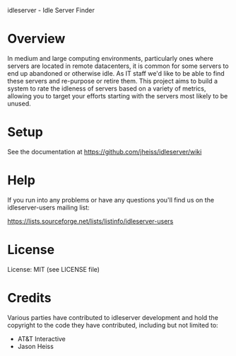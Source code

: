 idleserver - Idle Server Finder

# Overview #

In medium and large computing environments, particularly ones where servers
are located in remote datacenters, it is common for some servers to end up
abandoned or otherwise idle. As IT staff we'd like to be able to find these
servers and re-purpose or retire them. This project aims to build a system to
rate the idleness of servers based on a variety of metrics, allowing you to
target your efforts starting with the servers most likely to be unused.

# Setup #

See the documentation at https://github.com/jheiss/idleserver/wiki

# Help #

If you run into any problems or have any questions you'll find us on the
idleserver-users mailing list:

https://lists.sourceforge.net/lists/listinfo/idleserver-users

# License #

License: MIT (see LICENSE file)

# Credits #

Various parties have contributed to idleserver development and hold the
copyright to the code they have contributed, including but not limited to:

* AT&T Interactive
* Jason Heiss

